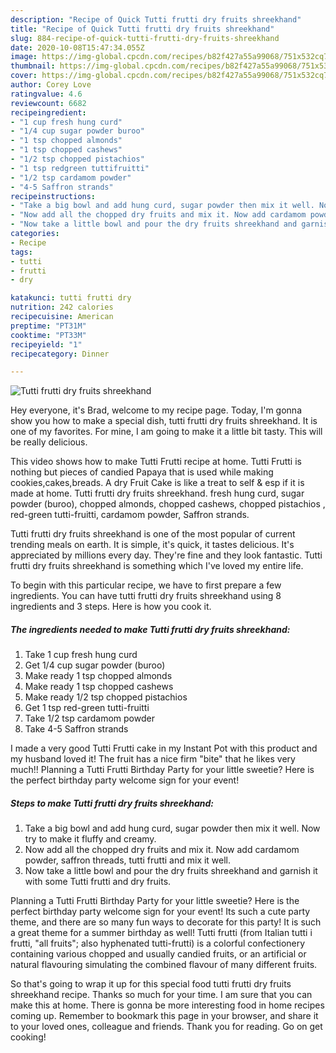 ```yaml
---
description: "Recipe of Quick Tutti frutti dry fruits shreekhand"
title: "Recipe of Quick Tutti frutti dry fruits shreekhand"
slug: 884-recipe-of-quick-tutti-frutti-dry-fruits-shreekhand
date: 2020-10-08T15:47:34.055Z
image: https://img-global.cpcdn.com/recipes/b82f427a55a99068/751x532cq70/tutti-frutti-dry-fruits-shreekhand-recipe-main-photo.jpg
thumbnail: https://img-global.cpcdn.com/recipes/b82f427a55a99068/751x532cq70/tutti-frutti-dry-fruits-shreekhand-recipe-main-photo.jpg
cover: https://img-global.cpcdn.com/recipes/b82f427a55a99068/751x532cq70/tutti-frutti-dry-fruits-shreekhand-recipe-main-photo.jpg
author: Corey Love
ratingvalue: 4.6
reviewcount: 6682
recipeingredient:
- "1 cup fresh hung curd"
- "1/4 cup sugar powder buroo"
- "1 tsp chopped almonds"
- "1 tsp chopped cashews"
- "1/2 tsp chopped pistachios"
- "1 tsp redgreen tuttifruitti"
- "1/2 tsp cardamom powder"
- "4-5 Saffron strands"
recipeinstructions:
- "Take a big bowl and add hung curd, sugar powder then mix it well. Now try to make it fluffy and creamy."
- "Now add all the chopped dry fruits and mix it. Now add cardamom powder, saffron threads, tutti frutti and mix it well."
- "Now take a little bowl and pour the dry fruits shreekhand and garnish it with some Tutti frutti and dry fruits."
categories:
- Recipe
tags:
- tutti
- frutti
- dry

katakunci: tutti frutti dry 
nutrition: 242 calories
recipecuisine: American
preptime: "PT31M"
cooktime: "PT33M"
recipeyield: "1"
recipecategory: Dinner

---
```



![Tutti frutti dry fruits shreekhand](https://img-global.cpcdn.com/recipes/b82f427a55a99068/751x532cq70/tutti-frutti-dry-fruits-shreekhand-recipe-main-photo.jpg)

Hey everyone, it's Brad, welcome to my recipe page. Today, I'm gonna show you how to make a special dish, tutti frutti dry fruits shreekhand. It is one of my favorites. For mine, I am going to make it a little bit tasty. This will be really delicious.

This video shows how to make Tutti Frutti recipe at home. Tutti Frutti is nothing but pieces of candied Papaya that is used while making cookies,cakes,breads. A dry Fruit Cake is like a treat to self &amp; esp if it is made at home. Tutti frutti dry fruits shreekhand. fresh hung curd, sugar powder (buroo), chopped almonds, chopped cashews, chopped pistachios , red-green tutti-fruitti, cardamom powder, Saffron strands.

Tutti frutti dry fruits shreekhand is one of the most popular of current trending meals on earth. It is simple, it's quick, it tastes delicious. It's appreciated by millions every day. They're fine and they look fantastic. Tutti frutti dry fruits shreekhand is something which I've loved my entire life.


To begin with this particular recipe, we have to first prepare a few ingredients. You can have tutti frutti dry fruits shreekhand using 8 ingredients and 3 steps. Here is how you cook it.

<!--inarticleads1-->

##### The ingredients needed to make Tutti frutti dry fruits shreekhand:

1. Take 1 cup fresh hung curd
1. Get 1/4 cup sugar powder (buroo)
1. Make ready 1 tsp chopped almonds
1. Make ready 1 tsp chopped cashews
1. Make ready 1/2 tsp chopped pistachios
1. Get 1 tsp red-green tutti-fruitti
1. Take 1/2 tsp cardamom powder
1. Take 4-5 Saffron strands


I made a very good Tutti Frutti cake in my Instant Pot with this product and my husband loved it! The fruit has a nice firm &#34;bite&#34; that he likes very much!! Planning a Tutti Frutti Birthday Party for your little sweetie? Here is the perfect birthday party welcome sign for your event! 

<!--inarticleads2-->

##### Steps to make Tutti frutti dry fruits shreekhand:

1. Take a big bowl and add hung curd, sugar powder then mix it well. Now try to make it fluffy and creamy.
1. Now add all the chopped dry fruits and mix it. Now add cardamom powder, saffron threads, tutti frutti and mix it well.
1. Now take a little bowl and pour the dry fruits shreekhand and garnish it with some Tutti frutti and dry fruits.


Planning a Tutti Frutti Birthday Party for your little sweetie? Here is the perfect birthday party welcome sign for your event! Its such a cute party theme, and there are so many fun ways to decorate for this party! It is such a great theme for a summer birthday as well! Tutti frutti (from Italian tutti i frutti, &#34;all fruits&#34;; also hyphenated tutti-frutti) is a colorful confectionery containing various chopped and usually candied fruits, or an artificial or natural flavouring simulating the combined flavour of many different fruits. 

So that's going to wrap it up for this special food tutti frutti dry fruits shreekhand recipe. Thanks so much for your time. I am sure that you can make this at home. There is gonna be more interesting food in home recipes coming up. Remember to bookmark this page in your browser, and share it to your loved ones, colleague and friends. Thank you for reading. Go on get cooking!
